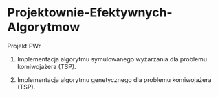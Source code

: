 # Projektownie-Efektywnych-Algorytmow
Projekt PWr

1. Implementacja algorytmu symulowanego wyżarzania dla problemu komiwojażera (TSP).

2. Implementacja algorytmu genetycznego dla problemu komiwojażera (TSP).
